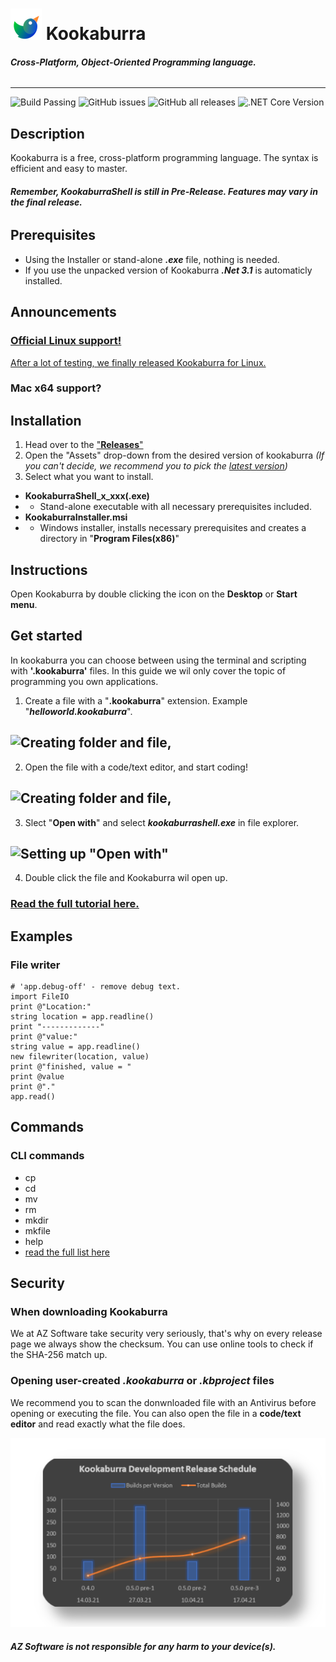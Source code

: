 ![Logo](https://raw.githubusercontent.com/AZProductions/Kookaburra/main/.github/icons/cover_art.png) **Kookaburra**
=======
###### ***Cross-Platform, Object-Oriented Programming language.***
----
![Build Passing](https://img.shields.io/badge/Build-Passing-Green)
![GitHub issues](https://img.shields.io/github/issues/azproductions/kookaburra)
![GitHub all releases](https://img.shields.io/github/downloads/azproductions/kookaburra/total)
![.NET Core Version](https://img.shields.io/badge/.NET%20Core-3.1-yellow)

## Description
Kookaburra is a free, cross-platform programming language. The syntax is efficient and easy to master.
 
###### ***Remember, KookaburraShell is still in Pre-Release. Features may vary in the final release.***

## Prerequisites
- Using the Installer or stand-alone ***.exe*** file, nothing is needed. 
- If you use the unpacked version of Kookaburra ***.Net 3.1*** is automaticly installed.

## Announcements
### [Official Linux support!](https://www.reddit.com/r/Kookaburra/comments/mqolk1/official_linux_support/)
[After a lot of testing, we finally released Kookaburra for Linux.](https://www.reddit.com/r/Kookaburra/comments/mqolk1/official_linux_support/)

### Mac x64 support?

## Installation
1. Head over to the ["**Releases**"](https://github.com/AZProductions/Kookaburra/releases)
2. Open the "Assets" drop-down from the desired version of kookaburra *(If you can't decide, we recommend you to pick the [latest version](https://github.com/AZProductions/Kookaburra/releases/latest))*
3. Select what you want to install.
* **KookaburraShell_x_xxx(.exe)**
* * Stand-alone executable with all necessary prerequisites included.
* **KookaburraInstaller.msi**
* * Windows installer, installs necessary prerequisites and creates a directory in "**Program Files(x86)**"

## Instructions
Open Kookaburra by double clicking the icon on the **Desktop** or **Start menu**.

## Get started
In kookaburra you can choose between using the terminal and scripting with **'.kookaburra'** files.
In this guide we wil only cover the topic of programming you own applications.

1. Create a file with a "**.kookaburra**" extension. Example "***helloworld.kookaburra***".
## ![Creating folder and file,](https://media.giphy.com/media/h8FwBMfUXUiRcwM3CZ/giphy.gif)
2. Open the file with a code/text editor, and start coding!
## ![Creating folder and file,](https://media.giphy.com/media/QLLavb6TzdhgDnv74d/giphy.gif)
3. Slect "**Open with**" and select ***kookaburrashell.exe*** in file explorer.
## ![Setting up "Open with"](https://media.giphy.com/media/LVGzbtygblYO4zPzqo/giphy.gif)
4. Double click the file and Kookaburra wil open up.
### [**Read the full tutorial here.**](https://github.com/404)

## Examples
### File writer
```
# 'app.debug-off' - remove debug text.
import FileIO
print @"Location:"
string location = app.readline()
print "-------------"
print @"value:"
string value = app.readline()
new filewriter(location, value)
print @"finished, value = "
print @value
print @"."
app.read() 
```
## Commands
### CLI commands
- cp
- cd
- mv
- rm
- mkdir
- mkfile
- help
- [read the full list here](github.com/404)

## Security
### **When downloading Kookaburra**
We at AZ Software take security very seriously, that's why on every release page we always show the checksum. You can use online tools to check if the SHA-256 match up.

### **Opening user-created *.kookaburra* or *.kbproject* files**
We recommend you to scan the donwnloaded file with an Antivirus before opening or executing the file.
You can also open the file in a **code/text editor** and read exactly what the file does.


![graph](https://raw.githubusercontent.com/AZProductions/Kookaburra/main/.github/icons/graph.png) 
##### ***AZ Software is not responsible for any harm to your device(s).***
